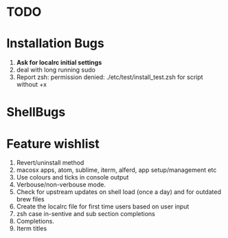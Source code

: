 # TODO

# Installation Bugs

1. **Ask for localrc initial settings**
2. deal with long running sudo
3. Report zsh: permission denied: ./etc/test/install_test.zsh for script without +x

# ShellBugs


# Feature wishlist

1. Revert/uninstall method
2. macosx apps, atom, sublime, iterm, alferd, app setup/management etc
3. Use colours and ticks in console output
4. Verbouse/non-verbouse mode.
5. Check for upstream updates on shell load (once a day) and for outdated brew files
7. Create the localrc file for first time users based on user input
9. zsh case in-sentive and sub section completions
10. Completions.
11. Iterm titles
